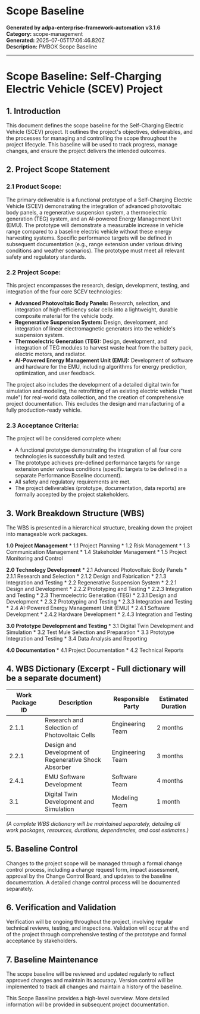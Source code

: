 # Scope Baseline

**Generated by adpa-enterprise-framework-automation v3.1.6**  
**Category:** scope-management  
**Generated:** 2025-07-05T17:06:46.820Z  
**Description:** PMBOK Scope Baseline

---

# Scope Baseline: Self-Charging Electric Vehicle (SCEV) Project

## 1. Introduction

This document defines the scope baseline for the Self-Charging Electric Vehicle (SCEV) project.  It outlines the project's objectives, deliverables, and the processes for managing and controlling the scope throughout the project lifecycle. This baseline will be used to track progress, manage changes, and ensure the project delivers the intended outcomes.

## 2. Project Scope Statement

### 2.1 Product Scope:

The primary deliverable is a functional prototype of a Self-Charging Electric Vehicle (SCEV) demonstrating the integration of advanced photovoltaic body panels, a regenerative suspension system, a thermoelectric generation (TEG) system, and an AI-powered Energy Management Unit (EMU).  The prototype will demonstrate a measurable increase in vehicle range compared to a baseline electric vehicle without these energy harvesting systems.  Specific performance targets will be defined in subsequent documentation (e.g., range extension under various driving conditions and weather scenarios).  The prototype must meet all relevant safety and regulatory standards.

### 2.2 Project Scope:

This project encompasses the research, design, development, testing, and integration of the four core SCEV technologies:

* **Advanced Photovoltaic Body Panels:** Research, selection, and integration of high-efficiency solar cells into a lightweight, durable composite material for the vehicle body.
* **Regenerative Suspension System:** Design, development, and integration of linear electromagnetic generators into the vehicle's suspension system.
* **Thermoelectric Generation (TEG):** Design, development, and integration of TEG modules to harvest waste heat from the battery pack, electric motors, and radiator.
* **AI-Powered Energy Management Unit (EMU):** Development of software and hardware for the EMU, including algorithms for energy prediction, optimization, and user feedback.

The project also includes the development of a detailed digital twin for simulation and modeling, the retrofitting of an existing electric vehicle ("test mule") for real-world data collection, and the creation of comprehensive project documentation.  This excludes the design and manufacturing of a fully production-ready vehicle.

### 2.3 Acceptance Criteria:

The project will be considered complete when:

* A functional prototype demonstrating the integration of all four core technologies is successfully built and tested.
* The prototype achieves pre-defined performance targets for range extension under various conditions (specific targets to be defined in a separate Performance Baseline document).
* All safety and regulatory requirements are met.
* The project deliverables (prototype, documentation, data reports) are formally accepted by the project stakeholders.


## 3. Work Breakdown Structure (WBS)

The WBS is presented in a hierarchical structure, breaking down the project into manageable work packages.

**1.0 Project Management**
    * 1.1 Project Planning
    * 1.2 Risk Management
    * 1.3 Communication Management
    * 1.4 Stakeholder Management
    * 1.5 Project Monitoring and Control

**2.0 Technology Development**
    * 2.1 Advanced Photovoltaic Body Panels
        * 2.1.1 Research and Selection
        * 2.1.2 Design and Fabrication
        * 2.1.3 Integration and Testing
    * 2.2 Regenerative Suspension System
        * 2.2.1 Design and Development
        * 2.2.2 Prototyping and Testing
        * 2.2.3 Integration and Testing
    * 2.3 Thermoelectric Generation (TEG)
        * 2.3.1 Design and Development
        * 2.3.2 Prototyping and Testing
        * 2.3.3 Integration and Testing
    * 2.4 AI-Powered Energy Management Unit (EMU)
        * 2.4.1 Software Development
        * 2.4.2 Hardware Development
        * 2.4.3 Integration and Testing

**3.0 Prototype Development and Testing**
    * 3.1 Digital Twin Development and Simulation
    * 3.2 Test Mule Selection and Preparation
    * 3.3 Prototype Integration and Testing
    * 3.4 Data Analysis and Reporting

**4.0 Documentation**
    * 4.1 Project Documentation
    * 4.2 Technical Reports


## 4. WBS Dictionary (Excerpt -  Full dictionary will be a separate document)

| Work Package ID | Description                                      | Responsible Party | Estimated Duration |
|-----------------|--------------------------------------------------|--------------------|----------------------|
| 2.1.1           | Research and Selection of Photovoltaic Cells     | Engineering Team   | 2 months             |
| 2.2.1           | Design and Development of Regenerative Shock Absorber | Engineering Team   | 3 months             |
| 2.4.1           | EMU Software Development                         | Software Team      | 4 months             |
| 3.1             | Digital Twin Development and Simulation          | Modeling Team      | 1 month              |


*(A complete WBS dictionary will be maintained separately, detailing all work packages, resources, durations, dependencies, and cost estimates.)*


## 5. Baseline Control

Changes to the project scope will be managed through a formal change control process, including a change request form, impact assessment, approval by the Change Control Board, and updates to the baseline documentation.  A detailed change control process will be documented separately.


## 6. Verification and Validation

Verification will be ongoing throughout the project, involving regular technical reviews, testing, and inspections. Validation will occur at the end of the project through comprehensive testing of the prototype and formal acceptance by stakeholders.


## 7. Baseline Maintenance

The scope baseline will be reviewed and updated regularly to reflect approved changes and maintain its accuracy.  Version control will be implemented to track all changes and maintain a history of the baseline.


This Scope Baseline provides a high-level overview.  More detailed information will be provided in subsequent project documentation.
